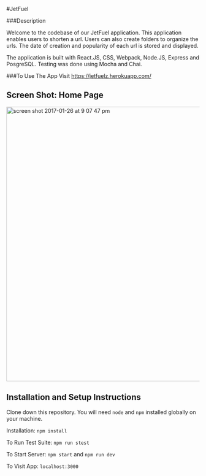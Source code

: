 #JetFuel

###Description

Welcome to the codebase of our JetFuel application. This application enables users to shorten a url. Users can also create folders to organize the urls. The date of creation and popularity of each url is stored and displayed.

The application is built with React.JS, CSS, Webpack, Node.JS, Express and PosgreSQL. Testing was done using Mocha and Chai. 

###To Use The App
Visit https://jetfuelz.herokuapp.com/

## Screen Shot: Home Page
<img width="716" alt="screen shot 2017-01-26 at 9 07 47 pm" src="https://cloud.githubusercontent.com/assets/18074889/22360299/c88bccc0-e40b-11e6-8859-2d0dd7fb5c7f.png">

## Installation and Setup Instructions

Clone down this repository. You will need `node` and `npm` installed globally on your machine.  

Installation: `npm install`  

To Run Test Suite:  `npm run stest`  

To Start Server: `npm start` and `npm run dev`

To Visit App: `localhost:3000`  
 
